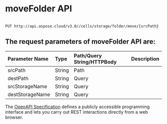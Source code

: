 # **moveFolder API**

 

```bash

PUT http://api.aspose.cloud/v3.0//cells/storage/folder/move/{srcPath}

```

## The request parameters of **moveFolder** API are: 

| Parameter Name | Type | Path/Query String/HTTPBody | Description | 
| :- | :- | :- |:- | 
|srcPath|String|Path||
|destPath|String|Query||
|srcStorageName|String|Query||
|destStorageName|String|Query||


The [OpenAPI Specification](https://reference.aspose.cloud/cells/#/FolderController/MoveFolder) defines a publicly accessible programming interface and lets you carry out REST interactions directly from a web browser.
